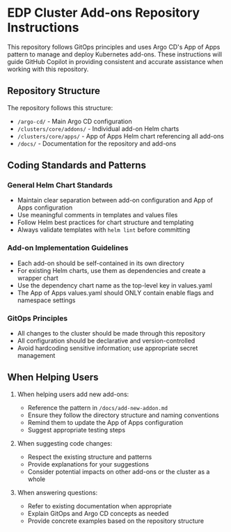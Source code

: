 # EDP Cluster Add-ons Repository Instructions

This repository follows GitOps principles and uses Argo CD's App of Apps pattern to manage and deploy Kubernetes add-ons. These instructions will guide GitHub Copilot in providing consistent and accurate assistance when working with this repository.

## Repository Structure

The repository follows this structure:
- `/argo-cd/` - Main Argo CD configuration
- `/clusters/core/addons/` - Individual add-on Helm charts
- `/clusters/core/apps/` - App of Apps Helm chart referencing all add-ons
- `/docs/` - Documentation for the repository and add-ons

## Coding Standards and Patterns

### General Helm Chart Standards
- Maintain clear separation between add-on configuration and App of Apps configuration
- Use meaningful comments in templates and values files
- Follow Helm best practices for chart structure and templating
- Always validate templates with `helm lint` before committing

### Add-on Implementation Guidelines
- Each add-on should be self-contained in its own directory
- For existing Helm charts, use them as dependencies and create a wrapper chart
- Use the dependency chart name as the top-level key in values.yaml
- The App of Apps values.yaml should ONLY contain enable flags and namespace settings

### GitOps Principles
- All changes to the cluster should be made through this repository
- All configuration should be declarative and version-controlled
- Avoid hardcoding sensitive information; use appropriate secret management

## When Helping Users

1. When helping users add new add-ons:
   - Reference the pattern in `/docs/add-new-addon.md`
   - Ensure they follow the directory structure and naming conventions
   - Remind them to update the App of Apps configuration
   - Suggest appropriate testing steps

2. When suggesting code changes:
   - Respect the existing structure and patterns
   - Provide explanations for your suggestions
   - Consider potential impacts on other add-ons or the cluster as a whole

3. When answering questions:
   - Refer to existing documentation when appropriate
   - Explain GitOps and Argo CD concepts as needed
   - Provide concrete examples based on the repository structure

